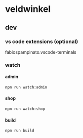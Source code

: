 # veldwinkel


## dev

### vs code extensions (optional)
fabiospampinato.vscode-terminals

### watch
#### admin
```sh
npm run watch:admin
```

#### shop
```sh
npm run watch:shop
```

#### build
```sh
npm run build
```
